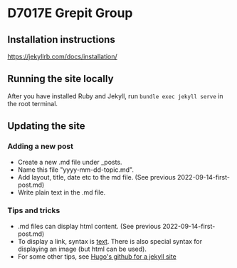 # D7017E Grepit Group

## Installation instructions

https://jekyllrb.com/docs/installation/

## Running the site locally
After you have installed Ruby and Jekyll, run `bundle exec jekyll serve` in the root terminal.

## Updating the site

### Adding a new post

- Create a new .md file under _posts.
- Name this file "yyyy-mm-dd-topic.md".
- Add layout, title, date etc to the md file. (See previous 2022-09-14-first-post.md)
- Write plain text in the .md file.

### Tips and tricks

- .md files can display html content. (See previous 2022-09-14-first-post.md)
- To display a link, syntax is [text](link). There is also special syntax for displaying an image (but html can be used).
- For some other tips, see [Hugo's github for a jekyll site](https://github.com/HugPet/HugPet.github.io)